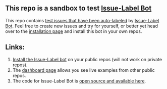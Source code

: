 ## This repo is a sandbox to test [Issue-Label Bot](https://github.com/apps/issue-label-bot)

This repo contains [test issues that have been auto-labeled](https://github.com/hamelsmu/Issue-Label-Bot-Examples/issues) by [Issue-Label Bot](https://github.com/apps/issue-label-bot).  Feel free to create new issues and try for yourself, or better yet head over to the [installation page](https://github.com/apps/issue-label-bot) and install this bot in your own repos.

## Links:

1. [Install the Issue-Label bot](https://github.com/apps/issue-label-bot) on your public repos (will not work on private repos).
2. The [dashboard page](https://mlbot.net/) allows you see live examples from other public repos.
3. The code for Issue-Label Bot is [open source and available here](https://github.com/hamelsmu/MLapp).
